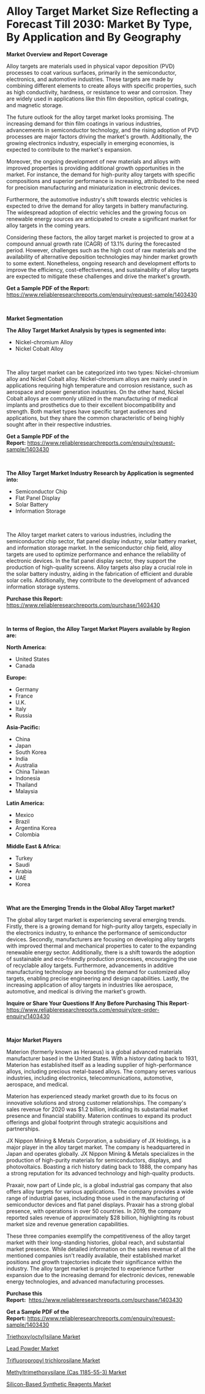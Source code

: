 <p><h1>Alloy Target Market Size Reflecting a Forecast Till 2030: Market By Type, By Application and By Geography</h1></p><p><strong>Market Overview and Report Coverage</strong></p>
<p><p>Alloy targets are materials used in physical vapor deposition (PVD) processes to coat various surfaces, primarily in the semiconductor, electronics, and automotive industries. These targets are made by combining different elements to create alloys with specific properties, such as high conductivity, hardness, or resistance to wear and corrosion. They are widely used in applications like thin film deposition, optical coatings, and magnetic storage.</p><p>The future outlook for the alloy target market looks promising. The increasing demand for thin film coatings in various industries, advancements in semiconductor technology, and the rising adoption of PVD processes are major factors driving the market's growth. Additionally, the growing electronics industry, especially in emerging economies, is expected to contribute to the market's expansion.</p><p>Moreover, the ongoing development of new materials and alloys with improved properties is providing additional growth opportunities in the market. For instance, the demand for high-purity alloy targets with specific compositions and superior performance is increasing, attributed to the need for precision manufacturing and miniaturization in electronic devices.</p><p>Furthermore, the automotive industry's shift towards electric vehicles is expected to drive the demand for alloy targets in battery manufacturing. The widespread adoption of electric vehicles and the growing focus on renewable energy sources are anticipated to create a significant market for alloy targets in the coming years.</p><p>Considering these factors, the alloy target market is projected to grow at a compound annual growth rate (CAGR) of 13.1% during the forecasted period. However, challenges such as the high cost of raw materials and the availability of alternative deposition technologies may hinder market growth to some extent. Nonetheless, ongoing research and development efforts to improve the efficiency, cost-effectiveness, and sustainability of alloy targets are expected to mitigate these challenges and drive the market's growth.</p></p>
<p><strong>Get a Sample PDF of the Report:</strong> <a href="https://www.reliableresearchreports.com/enquiry/request-sample/1403430">https://www.reliableresearchreports.com/enquiry/request-sample/1403430</a></p>
<p>&nbsp;</p>
<p><strong>Market Segmentation</strong></p>
<p><strong>The Alloy Target Market Analysis by types is segmented into:</strong></p>
<p><ul><li>Nickel-chromium Alloy</li><li>Nickel Cobalt Alloy</li></ul></p>
<p>&nbsp;</p>
<p><p>The alloy target market can be categorized into two types: Nickel-chromium alloy and Nickel Cobalt alloy. Nickel-chromium alloys are mainly used in applications requiring high temperature and corrosion resistance, such as aerospace and power generation industries. On the other hand, Nickel Cobalt alloys are commonly utilized in the manufacturing of medical implants and prosthetics due to their excellent biocompatibility and strength. Both market types have specific target audiences and applications, but they share the common characteristic of being highly sought after in their respective industries.</p></p>
<p><strong>Get a Sample PDF of the Report:</strong>&nbsp;<a href="https://www.reliableresearchreports.com/enquiry/request-sample/1403430">https://www.reliableresearchreports.com/enquiry/request-sample/1403430</a></p>
<p>&nbsp;</p>
<p><strong>The Alloy Target Market Industry Research by Application is segmented into:</strong></p>
<p><ul><li>Semiconductor Chip</li><li>Flat Panel Display</li><li>Solar Battery</li><li>Information Storage</li></ul></p>
<p>&nbsp;</p>
<p><p>The Alloy target market caters to various industries, including the semiconductor chip sector, flat panel display industry, solar battery market, and information storage market. In the semiconductor chip field, alloy targets are used to optimize performance and enhance the reliability of electronic devices. In the flat panel display sector, they support the production of high-quality screens. Alloy targets also play a crucial role in the solar battery industry, aiding in the fabrication of efficient and durable solar cells. Additionally, they contribute to the development of advanced information storage systems.</p></p>
<p><strong>Purchase this Report:</strong>&nbsp; <a href="https://www.reliableresearchreports.com/purchase/1403430">https://www.reliableresearchreports.com/purchase/1403430</a></p>
<p>&nbsp;</p>
<p><strong>In terms of Region, the Alloy Target Market Players available by Region are:</strong></p>
<p>
    <p> <strong> North America: </strong>
        <ul>
            <li>United States</li>
            <li>Canada</li>
        </ul>
        </p> 
    <p> <strong> Europe: </strong>
        <ul>
            <li>Germany</li>
            <li>France</li>
            <li>U.K.</li>
            <li>Italy</li>
            <li>Russia</li>
        </ul>
        </p> 
    <p> <strong> Asia-Pacific: </strong>
        <ul>
            <li>China</li>
            <li>Japan</li>
            <li>South Korea</li>
            <li>India</li>
            <li>Australia</li>
            <li>China Taiwan</li>
            <li>Indonesia</li>
            <li>Thailand</li>
            <li>Malaysia</li>
        </ul>
        </p> 
    <p> <strong> Latin America: </strong>
        <ul>
            <li>Mexico</li>
            <li>Brazil</li>
            <li>Argentina Korea</li>
            <li>Colombia</li>
        </ul>
        </p> 
    <p> <strong> Middle East & Africa: </strong>
        <ul>
            <li>Turkey</li>
            <li>Saudi</li>
            <li>Arabia</li>
            <li>UAE</li>
            <li>Korea</li>
        </ul>
    </p>
    </p>
<p>&nbsp;</p>
<p><strong>What are the Emerging Trends in the Global Alloy Target market?</strong></p>
<p><p>The global alloy target market is experiencing several emerging trends. Firstly, there is a growing demand for high-purity alloy targets, especially in the electronics industry, to enhance the performance of semiconductor devices. Secondly, manufacturers are focusing on developing alloy targets with improved thermal and mechanical properties to cater to the expanding renewable energy sector. Additionally, there is a shift towards the adoption of sustainable and eco-friendly production processes, encouraging the use of recyclable alloy targets. Furthermore, advancements in additive manufacturing technology are boosting the demand for customized alloy targets, enabling precise engineering and design capabilities. Lastly, the increasing application of alloy targets in industries like aerospace, automotive, and medical is driving the market's growth.</p></p>
<p><strong>Inquire or Share Your Questions If Any Before Purchasing This Report</strong>- <a href="https://www.reliableresearchreports.com/enquiry/pre-order-enquiry/1403430">https://www.reliableresearchreports.com/enquiry/pre-order-enquiry/1403430</a></p>
<p>&nbsp;</p>
<p><strong>Major Market Players</strong></p>
<p><p>Materion (formerly known as Heraeus) is a global advanced materials manufacturer based in the United States. With a history dating back to 1931, Materion has established itself as a leading supplier of high-performance alloys, including precious metal-based alloys. The company serves various industries, including electronics, telecommunications, automotive, aerospace, and medical.</p><p>Materion has experienced steady market growth due to its focus on innovative solutions and strong customer relationships. The company's sales revenue for 2020 was $1.2 billion, indicating its substantial market presence and financial stability. Materion continues to expand its product offerings and global footprint through strategic acquisitions and partnerships.</p><p>JX Nippon Mining & Metals Corporation, a subsidiary of JX Holdings, is a major player in the alloy target market. The company is headquartered in Japan and operates globally. JX Nippon Mining & Metals specializes in the production of high-purity materials for semiconductors, displays, and photovoltaics. Boasting a rich history dating back to 1888, the company has a strong reputation for its advanced technology and high-quality products.</p><p>Praxair, now part of Linde plc, is a global industrial gas company that also offers alloy targets for various applications. The company provides a wide range of industrial gases, including those used in the manufacturing of semiconductor devices and flat panel displays. Praxair has a strong global presence, with operations in over 50 countries. In 2019, the company reported sales revenue of approximately $28 billion, highlighting its robust market size and revenue generation capabilities.</p><p>These three companies exemplify the competitiveness of the alloy target market with their long-standing histories, global reach, and substantial market presence. While detailed information on the sales revenue of all the mentioned companies isn't readily available, their established market positions and growth trajectories indicate their significance within the industry. The alloy target market is projected to experience further expansion due to the increasing demand for electronic devices, renewable energy technologies, and advanced manufacturing processes.</p></p>
<p><strong>Purchase this Report:</strong>&nbsp;&nbsp;<a href="https://www.reliableresearchreports.com/purchase/1403430">https://www.reliableresearchreports.com/purchase/1403430</a></p>
<p></p>
<p><strong>Get a Sample PDF of the Report:</strong>&nbsp;<a href="https://www.reliableresearchreports.com/enquiry/request-sample/1403430">https://www.reliableresearchreports.com/enquiry/request-sample/1403430</a></p>
<p><p><a href="https://medium.com/@dougschmidt645/triethoxy-octyl-silane-nbsp-market-focuses-on-market-share-size-and-projected-forecast-till-2030-dcf9bd164d80">Triethoxy(octyl)silane Market</a></p><p><a href="https://medium.com/@lauryframi644/lead-powder-market-size-market-outlook-and-market-forecast-2023-to-2030-32106ee437f4">Lead Powder Market</a></p><p><a href="https://medium.com/@mikeflatley6362/trifluoropropyl-trichlorosilane-market-size-reveals-the-best-marketing-channels-in-global-industry-28c9422af446">Trifluoropropyl trichlorosilane Market</a></p><p><a href="https://medium.com/@briaabshire64/methyltrimethoxysilane-cas-1185-55-3-market-analysis-its-cagr-market-segmentation-and-global-5760b2761b96">Methyltrimethoxysilane (Cas 1185-55-3) Market</a></p><p><a href="https://medium.com/@itzelheller546/analyzing-silicon-based-synthetic-reagents-market-global-industry-perspective-and-forecast-2023-d803967e1569">Silicon-Based Synthetic Reagents Market</a></p></p>